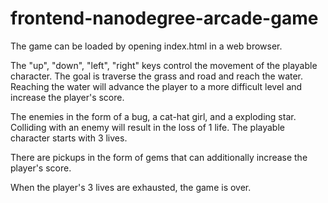 frontend-nanodegree-arcade-game
===============================

The game can be loaded by opening index.html in a web browser.

The "up", "down", "left", "right" keys control the movement of the playable character.  The goal is traverse the grass and road and reach the water.
Reaching the water will advance the player to a more difficult level and increase the player's score.


The enemies in the form of a bug, a cat-hat girl, and a exploding star.
Colliding with an enemy will result in the loss of 1 life.  The playable character starts with 3 lives.

There are pickups in the form of gems that can additionally increase the player's score.

When the player's 3 lives are exhausted, the game is over.

